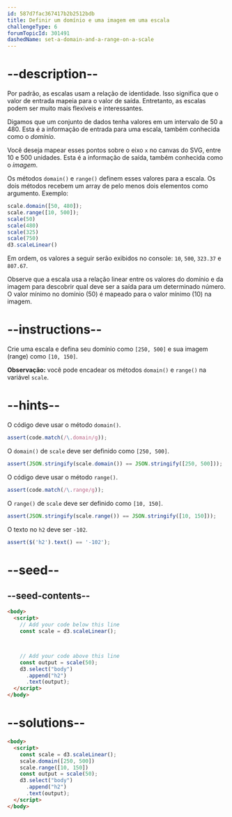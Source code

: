 ```yaml
---
id: 587d7fac367417b2b2512bdb
title: Definir um domínio e uma imagem em uma escala
challengeType: 6
forumTopicId: 301491
dashedName: set-a-domain-and-a-range-on-a-scale
---
```


# --description--

Por padrão, as escalas usam a relação de identidade. Isso significa que o valor de entrada mapeia para o valor de saída. Entretanto, as escalas podem ser muito mais flexíveis e interessantes.

Digamos que um conjunto de dados tenha valores em um intervalo de 50 a 480. Esta é a informação de entrada para uma escala, também conhecida como o <dfn>domínio</dfn>.

Você deseja mapear esses pontos sobre o eixo `x` no canvas do SVG, entre 10 e 500 unidades. Esta é a informação de saída, também conhecida como o <dfn>imagem</dfn>.

Os métodos `domain()` e `range()` definem esses valores para a escala. Os dois métodos recebem um array de pelo menos dois elementos como argumento. Exemplo:

```js
scale.domain([50, 480]);
scale.range([10, 500]);
scale(50)
scale(480)
scale(325)
scale(750)
d3.scaleLinear()
```

Em ordem, os valores a seguir serão exibidos no console: `10`, `500`, `323.37` e `807.67`.

Observe que a escala usa a relação linear entre os valores do domínio e da imagem para descobrir qual deve ser a saída para um determinado número. O valor mínimo no domínio (50) é mapeado para o valor mínimo (10) na imagem.

# --instructions--

Crie uma escala e defina seu domínio como `[250, 500]` e sua imagem (range) como `[10, 150]`.

**Observação:** você pode encadear os métodos `domain()` e `range()` na variável `scale`.

# --hints--

O código deve usar o método `domain()`.

```js
assert(code.match(/\.domain/g));
```

O `domain()` de `scale` deve ser definido como `[250, 500]`.

```js
assert(JSON.stringify(scale.domain()) == JSON.stringify([250, 500]));
```

O código deve usar o método `range()`.

```js
assert(code.match(/\.range/g));
```

O `range()` de `scale` deve ser definido como `[10, 150]`.

```js
assert(JSON.stringify(scale.range()) == JSON.stringify([10, 150]));
```

O texto no `h2` deve ser `-102`.

```js
assert($('h2').text() == '-102');
```

# --seed--

## --seed-contents--

```html
<body>
  <script>
    // Add your code below this line
    const scale = d3.scaleLinear();



    // Add your code above this line
    const output = scale(50);
    d3.select("body")
      .append("h2")
      .text(output);
  </script>
</body>
```

# --solutions--

```html
<body>
  <script>
    const scale = d3.scaleLinear();
    scale.domain([250, 500])
    scale.range([10, 150])
    const output = scale(50);
    d3.select("body")
      .append("h2")
      .text(output);
  </script>
</body>
```
